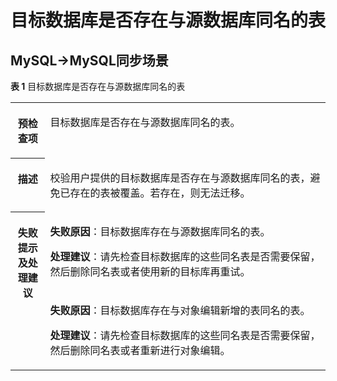 # 目标数据库是否存在与源数据库同名的表<a name="drs_11_0077"></a>

## MySQL-\>MySQL同步场景<a name="section20966122382318"></a>

**表 1**  目标数据库是否存在与源数据库同名的表

<a name="table18108192214474"></a>
<table><tbody><tr id="row19108192294711"><th class="firstcol" valign="top" width="11%" id="mcps1.2.3.1.1"><p id="p191087222477"><a name="p191087222477"></a><a name="p191087222477"></a><strong id="b13108162214473"><a name="b13108162214473"></a><a name="b13108162214473"></a>预检查项</strong></p>
</th>
<td class="cellrowborder" valign="top" width="89%" headers="mcps1.2.3.1.1 "><p id="p01081022104711"><a name="p01081022104711"></a><a name="p01081022104711"></a>目标数据库是否存在与源数据库同名的表。</p>
</td>
</tr>
<tr id="row3108132254714"><th class="firstcol" valign="top" width="11%" id="mcps1.2.3.2.1"><p id="p1710810224473"><a name="p1710810224473"></a><a name="p1710810224473"></a><strong id="b510892211472"><a name="b510892211472"></a><a name="b510892211472"></a>描述</strong></p>
</th>
<td class="cellrowborder" valign="top" width="89%" headers="mcps1.2.3.2.1 "><p id="p15372705185323"><a name="p15372705185323"></a><a name="p15372705185323"></a>校验用户提供的目标数据库是否存在与源数据库同名的表，避免已存在的表被覆盖。若存在，则无法迁移。</p>
</td>
</tr>
<tr id="row212432224711"><th class="firstcol" rowspan="2" valign="top" width="11%" id="mcps1.2.3.3.1"><p id="p1412462211472"><a name="p1412462211472"></a><a name="p1412462211472"></a><strong id="b111246227470"><a name="b111246227470"></a><a name="b111246227470"></a>失败提示及<strong id="b117671048113514"><a name="b117671048113514"></a><a name="b117671048113514"></a>处理建议</strong></strong></p>
</th>
<td class="cellrowborder" valign="top" width="89%" headers="mcps1.2.3.3.1 "><p id="p18705213564"><a name="p18705213564"></a><a name="p18705213564"></a><strong id="b16814162110612"><a name="b16814162110612"></a><a name="b16814162110612"></a>失败原因</strong>：目标数据库存在与源数据库同名的表。</p>
<p id="p2078920417274"><a name="p2078920417274"></a><a name="p2078920417274"></a><strong id="b478954113278"><a name="b478954113278"></a><a name="b478954113278"></a>处理建议</strong>：请先检查目标数据库的这些同名表是否需要保留，然后删除同名表或者使用新的目标库再重试。</p>
</td>
</tr>
<tr id="row18572038124010"><td class="cellrowborder" valign="top" headers="mcps1.2.3.3.1 "><p id="p171976884113"><a name="p171976884113"></a><a name="p171976884113"></a><strong id="b8197983412"><a name="b8197983412"></a><a name="b8197983412"></a>失败原因</strong>：目标数据库存在与对象编辑新增的表同名的表。</p>
<p id="p132384614402"><a name="p132384614402"></a><a name="p132384614402"></a><strong id="b1032304610401"><a name="b1032304610401"></a><a name="b1032304610401"></a>处理建议</strong>：请先检查目标数据库的这些同名表是否需要保留，然后删除同名表或者重新进行对象编辑。</p>
</td>
</tr>
</tbody>
</table>

